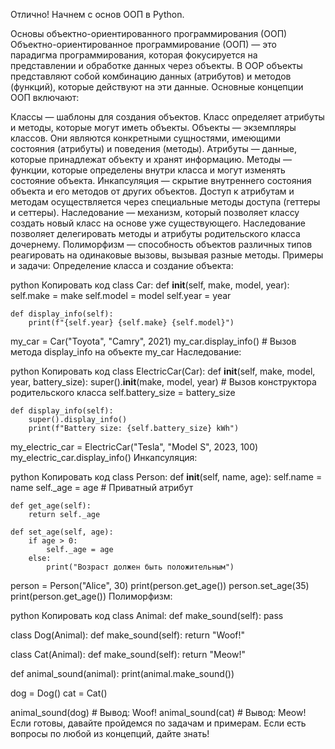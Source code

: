 Отлично! Начнем с основ ООП в Python.

Основы объектно-ориентированного программирования (ООП)
Объектно-ориентированное программирование (ООП) — это парадигма программирования, которая фокусируется на представлении и обработке данных через объекты. В OOP объекты представляют собой комбинацию данных (атрибутов) и методов (функций), которые действуют на эти данные. Основные концепции ООП включают:

Классы — шаблоны для создания объектов. Класс определяет атрибуты и методы, которые могут иметь объекты.
Объекты — экземпляры классов. Они являются конкретными сущностями, имеющими состояния (атрибуты) и поведения (методы).
Атрибуты — данные, которые принадлежат объекту и хранят информацию.
Методы — функции, которые определены внутри класса и могут изменять состояние объекта.
Инкапсуляция — скрытие внутреннего состояния объекта и его методов от других объектов. Доступ к атрибутам и методам осуществляется через специальные методы доступа (геттеры и сеттеры).
Наследование — механизм, который позволяет классу создать новый класс на основе уже существующего. Наследование позволяет делегировать методы и атрибуты родительского класса дочернему.
Полиморфизм — способность объектов различных типов реагировать на одинаковые вызовы, вызывая разные методы.
Примеры и задачи:
Определение класса и создание объекта:

python
Копировать код
class Car:
    def __init__(self, make, model, year):
        self.make = make
        self.model = model
        self.year = year

    def display_info(self):
        print(f"{self.year} {self.make} {self.model}")

my_car = Car("Toyota", "Camry", 2021)
my_car.display_info()  # Вызов метода display_info на объекте my_car
Наследование:

python
Копировать код
class ElectricCar(Car):
    def __init__(self, make, model, year, battery_size):
        super().__init__(make, model, year)  # Вызов конструктора родительского класса
        self.battery_size = battery_size

    def display_info(self):
        super().display_info()
        print(f"Battery size: {self.battery_size} kWh")

my_electric_car = ElectricCar("Tesla", "Model S", 2023, 100)
my_electric_car.display_info()
Инкапсуляция:

python
Копировать код
class Person:
    def __init__(self, name, age):
        self.name = name
        self._age = age  # Приватный атрибут

    def get_age(self):
        return self._age

    def set_age(self, age):
        if age > 0:
            self._age = age
        else:
            print("Возраст должен быть положительным")

person = Person("Alice", 30)
print(person.get_age())
person.set_age(35)
print(person.get_age())
Полиморфизм:

python
Копировать код
class Animal:
    def make_sound(self):
        pass

class Dog(Animal):
    def make_sound(self):
        return "Woof!"

class Cat(Animal):
    def make_sound(self):
        return "Meow!"

def animal_sound(animal):
    print(animal.make_sound())

dog = Dog()
cat = Cat()

animal_sound(dog)  # Вывод: Woof!
animal_sound(cat)  # Вывод: Meow!
Если готовы, давайте пройдемся по задачам и примерам. Если есть вопросы по любой из концепций, дайте знать!